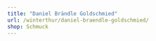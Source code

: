 ```yaml
---
title: "Daniel Brändle Goldschmied"
url: /winterthur/daniel-braendle-goldschmied/
shop: Schmuck
---
```

